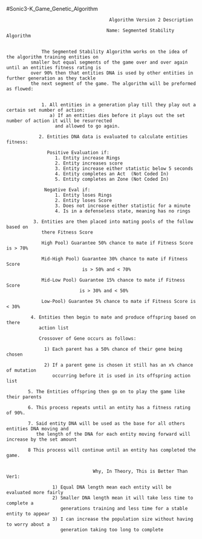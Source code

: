 #Sonic3-K_Game_Genetic_Algorithm


                                          Algorithm Version 2 Description

                                         Name: Segmented Stability Algorithm


                 The Segmented Stability Algorithm works on the idea of the algorithm training entities on
             smaller but equal segments of the game over and over again until an entities fitness rating is
             over 90% then that entities DNA is used by other entities in further generation as they tackle
             the next segment of the game. The algorithm will be preformed as flowed:


                 1. All entities in a generation play till they play out a certain set number of action:
                    a) If an entities dies before it plays out the set number of action it will be resurrected
                      and allowed to go again.

                2. Entities DNA data is evaluated to calculate entities fitness:

                   Positive Evaluation if:
                      1. Entity increase Rings
                      2. Entity increases score
                      3. Entity increase either statistic below 5 seconds
                      4. Entity completes an Act  (Not Coded In)
                      5. Entity completes an Zone (Not Coded In)

                  Negative Eval if:
                      1. Entity loses Rings
                      2. Entity loses Score
                      3. Does not increase either statistic for a minute
                      4. Is in a defenseless state, meaning has no rings

              3. Entities are then placed into mating pools of the follow based on
                 there Fitness Score

                 High Pool) Guarantee 50% chance to mate if Fitness Score is > 70%

                 Mid-High Pool) Guarantee 30% chance to mate if Fitness Score
                                is > 50% and < 70%

                 Mid-Low Pool) Guarantee 15% chance to mate if Fitness Score
                               is > 30% and < 50%

                 Low-Pool) Guarantee 5% chance to mate if Fitness Score is < 30%    

             4. Entities then begin to mate and produce offspring based on there     
                action list

                Crossover of Gene occurs as follows:

                  1) Each parent has a 50% chance of their gene being chosen

                  2) If a parent gene is chosen it still has an x% chance of mutation  
                     occurring before it is used in its offspring action list

            5. The Entities offspring then go on to play the game like their parents

            6. This process repeats until an entity has a fitness rating of 90%.

            7. Said entity DNA will be used as the base for all others entities DNA moving and
               the length of the DNA for each entity moving forward will increase by the set amount

            8 This process will continue until an entity has completed the game.


                                    Why, In Theory, This is Better Than Ver1:

                     1) Equal DNA length mean each entity will be evaluated more fairly
                     2) Smaller DNA length mean it will take less time to complete a
                        generations training and less time for a stable entity to appear
                     3) I can increase the population size without having to worry about a
                        generation taking too long to complete
